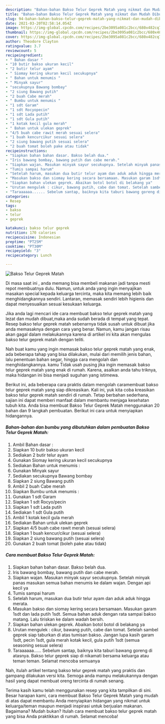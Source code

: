 ```yaml
---
description: "Bahan-bahan Bakso Telur Geprek Matah yang nikmat dan Mudah Dibuat"
title: "Bahan-bahan Bakso Telur Geprek Matah yang nikmat dan Mudah Dibuat"
slug: 94-bahan-bahan-bakso-telur-geprek-matah-yang-nikmat-dan-mudah-dibuat
date: 2021-03-20T02:58:14.054Z
image: https://img-global.cpcdn.com/recipes/2be3095a081c2bcc/680x482cq70/bakso-telur-geprek-matah-foto-resep-utama.jpg
thumbnail: https://img-global.cpcdn.com/recipes/2be3095a081c2bcc/680x482cq70/bakso-telur-geprek-matah-foto-resep-utama.jpg
cover: https://img-global.cpcdn.com/recipes/2be3095a081c2bcc/680x482cq70/bakso-telur-geprek-matah-foto-resep-utama.jpg
author: Theodore Clayton
ratingvalue: 3.7
reviewcount: 5
recipeingredient:
- " Bahan dasar "
- "10 butir bakso ukuran kecil"
- "2 butir telur ayam"
- " Siomay kering ukuran kecil secukupnya"
- " Bahan untuk menumis "
- " Minyak sayur"
- "secukupnya Bawang bombay"
- "2 siung Bawang putih"
- "2 buah Cabe merah"
- " Bumbu untuk menumis "
- "1 sdt Garam"
- "1 sdt Rocyopecin"
- "1 sdt Lada putih"
- "1 sdt Gula putih"
- "1 kotak kecil gula merah"
- " Bahan untuk ulekan geprek"
- "4/5 buah cabe rawit merah sesuai selera"
- "1 buah kencurcikur sesuai selera"
- "2 siung bawang putih sesuai selera"
- "2 buah tomat boleh pake atau tidak"
recipeinstructions:
- "Siapkan bahan bahan dasar. Bakso belah dua."
- "Iris bawang bombay, bawang putih dan cabe merah."
- "Siapkan wajan. Masukan minyak sayur secukupnya. Setelah minyak panas masukan semua bahan menumis ke dalam wajan. Dengan api kecil ya"
- "Tumis sampai harum"
- "Setelah harum, masukan dua butir telur ayam dan aduk aduk hingga merata."
- "Masukan bakso dan siomay kering secara bersamaan. Masukan garam 1sdt dan lada putih 1sdt. Semua bahan aduk dengan rata sampai bakso matang. Lalu tiriskan ke dalam wadah bersih."
- "Siapkan bahan ulekan geprek. Abaikan botol botol di belakang ya"
- "Urutan mengulek : cikur, bawang putih, cabe dan tomat. Setelah sambel geprek siap taburkan di atas tumisan bakso. Jangan lupa kasih garam 1sdt, pecin 1sdt, gula merah kotak kecil, gula putih 1sdt (semua seasoning sesuai selera)"
- "Taraaaaaa...... Sebelum santap, baiknya kita taburi bawang goreng di atasnya. Bakso telur geprek siap di nikamati bersama keluarga atau teman teman. Selamat mencoba semuanya"
categories:
- Resep
tags:
- bakso
- telur
- geprek

katakunci: bakso telur geprek 
nutrition: 170 calories
recipecuisine: Indonesian
preptime: "PT25M"
cooktime: "PT30M"
recipeyield: "3"
recipecategory: Lunch

---
```



![Bakso Telur Geprek Matah](https://img-global.cpcdn.com/recipes/2be3095a081c2bcc/680x482cq70/bakso-telur-geprek-matah-foto-resep-utama.jpg)

Di masa  saat ini , anda memang bisa membeli makanan jadi tanpa mesti repot membuatnya dulu. Namun, untuk anda yang ingin menyajikan masakan special kepada keluarga tercinta, maka kita memang lebih baik menghidangkannya sendiri. Lantaran, memasak sendiri lebih higienis dan dapat menyesuaikan sesuai kesukaan keluarga.

Jika anda lagi mencari ide cara membuat bakso telur geprek matah yang lezat dan mudah dibuat,maka anda sudah berada di tempat yang tepat. Resep bakso telur geprek matah  sebenarnya tidak susah untuk dibuat jika anda memasaknya dengan cara yang benar. Namun, kamu jangan risau akan gagal dalam melakukannya 
karena di artikel ini kita akan mengulas bakso telur geprek matah dengan teliti.  



Nah buat kamu yang ingin memasak bakso telur geprek matah yang enak, ada beberapa tahap yang bisa dilakukan, mulai dari memilih jenis bahan, lalu penentuan bahan segar, hingga cara mengolah dan menghidangkannya. kamu Tidak usah pusing jika ingin memasak bakso telur geprek matah yang enak di rumah. Karena, asalkan anda  tahu triknya, maka hidangan ini bisa menjadi suguhan yang istimewa.

Berikut ini, ada beberapa cara praktis  dalam mengolah caramembuat bakso telur geprek matah yang siap dikreasikan. Kali ini, yuk kita coba kreasikan bakso telur geprek matah sendiri di rumah. Tetap berbahan sederhana, sajian ini dapat memberi manfaat dalam membantu menjaga kesehatan tubuh kita. Anda bisa membuat Bakso Telur Geprek Matah menggunakan 20 bahan dan 9 langkah pembuatan. Berikut ini cara untuk menyiapkan hidangannya.

<!--inarticleads1-->

##### Bahan-bahan dan bumbu yang dibutuhkan dalam pembuatan Bakso Telur Geprek Matah:

1. Ambil  Bahan dasar :
1. Siapkan 10 butir bakso ukuran kecil
1. Sediakan 2 butir telur ayam
1. Gunakan  Siomay kering ukuran kecil secukupnya
1. Sediakan  Bahan untuk menumis :
1. Gunakan  Minyak sayur
1. Sediakan secukupnya Bawang bombay
1. Siapkan 2 siung Bawang putih
1. Ambil 2 buah Cabe merah
1. Siapkan  Bumbu untuk menumis :
1. Gunakan 1 sdt Garam
1. Siapkan 1 sdt Rocyo/pecin
1. Siapkan 1 sdt Lada putih
1. Sediakan 1 sdt Gula putih
1. Ambil 1 kotak kecil gula merah
1. Sediakan  Bahan untuk ulekan geprek
1. Siapkan 4/5 buah cabe rawit merah (sesuai selera)
1. Siapkan 1 buah kencur/cikur (sesuai selera)
1. Siapkan 2 siung bawang putih (sesuai selera)
1. Gunakan 2 buah tomat (boleh pake atau tidak)




<!--inarticleads2-->

##### Cara membuat Bakso Telur Geprek Matah:

1. Siapkan bahan bahan dasar. Bakso belah dua.
1. Iris bawang bombay, bawang putih dan cabe merah.
1. Siapkan wajan. Masukan minyak sayur secukupnya. Setelah minyak panas masukan semua bahan menumis ke dalam wajan. Dengan api kecil ya
1. Tumis sampai harum
1. Setelah harum, masukan dua butir telur ayam dan aduk aduk hingga merata.
1. Masukan bakso dan siomay kering secara bersamaan. Masukan garam 1sdt dan lada putih 1sdt. Semua bahan aduk dengan rata sampai bakso matang. Lalu tiriskan ke dalam wadah bersih.
1. Siapkan bahan ulekan geprek. Abaikan botol botol di belakang ya
1. Urutan mengulek : cikur, bawang putih, cabe dan tomat. Setelah sambel geprek siap taburkan di atas tumisan bakso. Jangan lupa kasih garam 1sdt, pecin 1sdt, gula merah kotak kecil, gula putih 1sdt (semua seasoning sesuai selera)
1. Taraaaaaa...... Sebelum santap, baiknya kita taburi bawang goreng di atasnya. Bakso telur geprek siap di nikamati bersama keluarga atau teman teman. Selamat mencoba semuanya




Nah, itulah artikel tentang  bakso telur geprek matah  yang praktis dan gampang dilakukan versi kita. Semoga anda mampu melakukannya dengan hasil yang dapat membuat oreng tercinta di rumah senang. 

Terima kasih kamu telah menggunakan resep yang kita tampilkan di sini. Besar harapan kami, cara membuat  Bakso Telur Geprek Matah yang mudah di atas dapat membantu Anda menyiapkan hidangan yang nikmat untuk keluarga/teman maupun menjadi inspirasi untuk berjualan makanan. Bagaimana? Mudah bukan? Itulah cara membuat bakso telur geprek matah yang bisa Anda praktikkan di rumah. Selamat mencoba!

